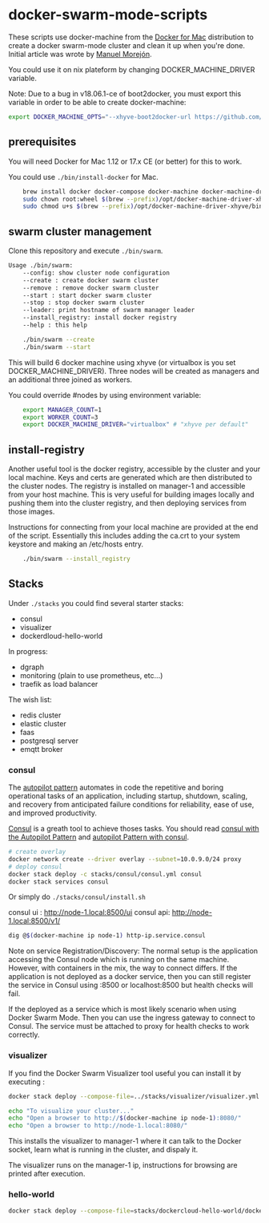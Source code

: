 # docker-swarm-mode-scripts

These scripts use docker-machine from the [Docker for Mac][1] distribution to
create a docker swarm-mode cluster and clean it up when you're done.
Initial article was wrote by [Manuel Morejón][2].

You could use it on nix plateform by changing DOCKER_MACHINE_DRIVER variable.

Note:
Due to a bug in v18.06.1-ce of boot2docker, you must export this variable in order to be able to create docker-machine:

```sh
export DOCKER_MACHINE_OPTS="--xhyve-boot2docker-url https://github.com/boot2docker/boot2docker/releases/download/v18.06.1-ce/boot2docker.iso"
```

## prerequisites

You will need Docker for Mac 1.12 or 17.x CE (or better) for this to work.

You could use `./bin/install-docker` for Mac.

```sh
    brew install docker docker-compose docker-machine docker-machine-driver-xhyve docker-machine-nfs xhyve
    sudo chown root:wheel $(brew --prefix)/opt/docker-machine-driver-xhyve/bin/docker-machine-driver-xhyve
    sudo chmod u+s $(brew --prefix)/opt/docker-machine-driver-xhyve/bin/docker-machine-driver-xhyve
```

## swarm cluster management

Clone this repository and execute `./bin/swarm`.

```sh
Usage ./bin/swarm:
    --config: show cluster node configuration
    --create : create docker swarm cluster
    --remove : remove docker swarm cluster
    --start : start docker swarm cluster
    --stop : stop docker swarm cluster
    --leader: print hostname of swarm manager leader
    --install_registry: install docker registry
    --help : this help
```

```sh
    ./bin/swarm --create
    ./bin/swarm --start
```

This will build 6 docker machine using xhyve (or virtualbox is you set DOCKER_MACHINE_DRIVER).
Three nodes will be created as managers and an additional three joined as workers.

You could override #nodes by using environment variable:

```sh
    export MANAGER_COUNT=1
    export WORKER_COUNT=3
    export DOCKER_MACHINE_DRIVER="virtualbox" # "xhyve per default"
```

## install-registry

Another useful tool is the docker registry, accessible by the cluster and your
local machine. Keys and certs are generated which are then distributed to the
cluster nodes. The registry is installed on manager-1 and accessible from your
host machine. This is very useful for building images locally and pushing them
into the cluster registry, and then deploying services from those images.

Instructions for connecting from your local machine are provided at the end of
the script. Essentially this includes adding the ca.crt to your system keystore
and making an /etc/hosts entry.

```sh
    ./bin/swarm --install_registry
```

## Stacks

Under `./stacks` you could find several starter stacks:

- consul
- visualizer
- dockerdloud-hello-world

In progress:

- dgraph
- monitoring (plain to use prometheus, etc...)
- traefik as load balancer

The wish list:

- redis cluster
- elastic cluster
- faas
- postgresql server
- emqtt broker

### consul

The [autopilot pattern][3] automates in code the repetitive and boring operational tasks of an application, including startup, shutdown, scaling, and recovery from anticipated failure conditions for reliability, ease of use, and improved productivity.

[Consul][5] is a greath tool to achieve thoses tasks. You should read [consul with the Autopilot Pattern][4] and
[autopilot Pattern with consul][6].

```sh
# create overlay
docker network create --driver overlay --subnet=10.0.9.0/24 proxy
# deploy consul
docker stack deploy -c stacks/consul/consul.yml consul
docker stack services consul
```

Or simply do `./stacks/consul/install.sh`

consul ui : http://node-1.local:8500/ui
consul api: http://node-1.local:8500/v1/

```sh
dig @$(docker-machine ip node-1) http-ip.service.consul
```

Note on service Registration/Discovery:
The normal setup is the application accessing the Consul node which is running on the same machine. 
However, with containers in the mix, the way to connect differs.
If the application is not deployed as a docker service, then you can still register the service in Consul using <node-ip>:8500 or localhost:8500 but health checks will fail.

If the deployed as a service which is most likely scenario when using Docker Swarm Mode.
Then you can use the ingress gateway to connect to Consul. The service must be attached to proxy for health checks to work correctly.

### visualizer

If you find the Docker Swarm Visualizer tool useful you can install it by
executing :

```sh
docker stack deploy --compose-file=../stacks/visualizer/visualizer.yml visualizer

echo "To visualize your cluster..."
echo "Open a browser to http://$(docker-machine ip node-1):8080/"
echo "Open a browser to http://node-1.local:8080/"
```

This installs the visualizer to manager-1 where it can talk to the Docker socket,
learn what is running in the cluster, and dispaly it.

The visualizer runs on the manager-1 ip, instructions for browsing are printed
after execution.

### hello-world

```sh
docker stack deploy --compose-file=stacks/dockercloud-hello-world/dockercloud-hello-world.yml dc-helloworld
```

[1]: https://docs.docker.com/docker-for-mac/
[2]: http://mmorejon.github.io/en/blog/docker-swarm-with-docker-machine-scripts/
[3]: http://autopilotpattern.io/
[4]: https://bhavik.io/2017/12/19/consul-with-docker-swarm-mode.html
[5]: https://hub.docker.com/_/consul/
[6]: https://github.com/sdelrio/consul
